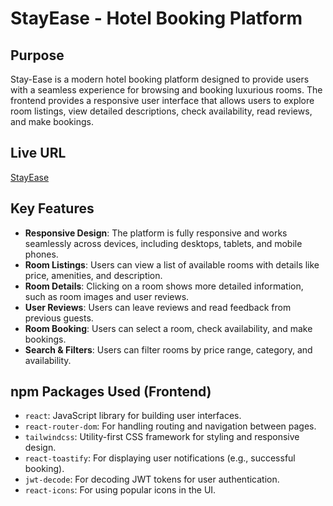 # StayEase - Hotel Booking Platform 

## Purpose
Stay-Ease is a modern hotel booking platform designed to provide users with a seamless experience for browsing and booking luxurious rooms. The frontend provides a responsive user interface that allows users to explore room listings, view detailed descriptions, check availability, read reviews, and make bookings.

## Live URL
[StayEase](https://shaky-slip.surge.sh)

## Key Features
- **Responsive Design**: The platform is fully responsive and works seamlessly across devices, including desktops, tablets, and mobile phones.
- **Room Listings**: Users can view a list of available rooms with details like price, amenities, and description.
- **Room Details**: Clicking on a room shows more detailed information, such as room images and user reviews.
- **User Reviews**: Users can leave reviews and read feedback from previous guests.
- **Room Booking**: Users can select a room, check availability, and make bookings.
- **Search & Filters**: Users can filter rooms by price range, category, and availability.

## npm Packages Used (Frontend)
- `react`: JavaScript library for building user interfaces.
- `react-router-dom`: For handling routing and navigation between pages.
- `tailwindcss`: Utility-first CSS framework for styling and responsive design.
- `react-toastify`: For displaying user notifications (e.g., successful booking).
- `jwt-decode`: For decoding JWT tokens for user authentication.
- `react-icons`: For using popular icons in the UI.

